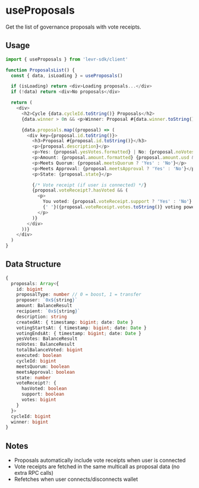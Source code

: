 # useProposals

Get the list of governance proposals with vote receipts.

## Usage

```typescript
import { useProposals } from 'levr-sdk/client'

function ProposalsList() {
  const { data, isLoading } = useProposals()

  if (isLoading) return <div>Loading proposals...</div>
  if (!data) return <div>No proposals</div>

  return (
    <div>
      <h2>Cycle {data.cycleId.toString()} Proposals</h2>
      {data.winner > 0n && <p>Winner: Proposal #{data.winner.toString()}</p>}

      {data.proposals.map((proposal) => (
        <div key={proposal.id.toString()}>
          <h3>Proposal #{proposal.id.toString()}</h3>
          <p>{proposal.description}</p>
          <p>Yes: {proposal.yesVotes.formatted} | No: {proposal.noVotes.formatted}</p>
          <p>Amount: {proposal.amount.formatted} {proposal.amount.usd && `($${proposal.amount.usd})`}</p>
          <p>Meets Quorum: {proposal.meetsQuorum ? 'Yes' : 'No'}</p>
          <p>Meets Approval: {proposal.meetsApproval ? 'Yes' : 'No'}</p>
          <p>State: {proposal.state}</p>

          {/* Vote receipt (if user is connected) */}
          {proposal.voteReceipt?.hasVoted && (
            <p>
              You voted: {proposal.voteReceipt.support ? 'Yes' : 'No'}
              {' '}({proposal.voteReceipt.votes.toString()} voting power)
            </p>
          )}
        </div>
      ))}
    </div>
  )
}
```

## Data Structure

```typescript
{
  proposals: Array<{
    id: bigint
    proposalType: number // 0 = boost, 1 = transfer
    proposer: `0x${string}`
    amount: BalanceResult
    recipient: `0x${string}`
    description: string
    createdAt: { timestamp: bigint; date: Date }
    votingStartsAt: { timestamp: bigint; date: Date }
    votingEndsAt: { timestamp: bigint; date: Date }
    yesVotes: BalanceResult
    noVotes: BalanceResult
    totalBalanceVoted: bigint
    executed: boolean
    cycleId: bigint
    meetsQuorum: boolean
    meetsApproval: boolean
    state: number
    voteReceipt?: {
      hasVoted: boolean
      support: boolean
      votes: bigint
    }
  }>
  cycleId: bigint
  winner: bigint
}
```

## Notes

- Proposals automatically include vote receipts when user is connected
- Vote receipts are fetched in the same multicall as proposal data (no extra RPC calls)
- Refetches when user connects/disconnects wallet
